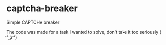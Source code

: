 # captcha-breaker
Simple CAPTCHA breaker

The code was made for a task I wanted to solve, don't take it too seriously ( ͡° ͜ʖ ͡°)

